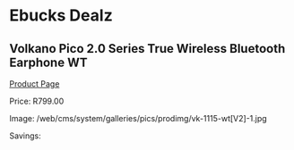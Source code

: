 
# Ebucks Dealz
## Volkano Pico 2.0 Series True Wireless Bluetooth Earphone WT
[Product Page](https://www.ebucks.com/web/shop/productSelected.do?prodId=1197573713&catId=714972256)

Price: R799.00

Image: /web/cms/system/galleries/pics/prodimg/vk-1115-wt[V2]-1.jpg

Savings: 


	